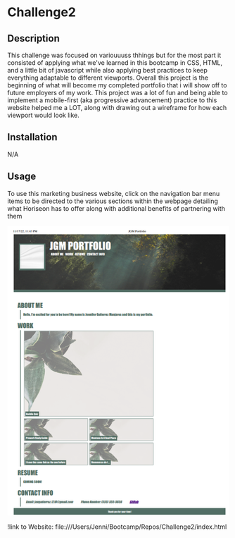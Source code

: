 # Challenge2

## Description

This challenge was focused on variouuuss thhings but for the most part it consisted of applying what we've learned in this bootcamp in CSS, HTML, and a little bit of javascript while also applying best practices to keep everything adaptable to different viewports. Overall this project is the beginning of what will become my completed portfolio that i will show off to future employers of my work. This project was a lot of fun and being able to implement a mobile-first (aka progressive advancement) practice to this website helped me a LOT, along with drawing out a wireframe for how each viewport would look like.


## Installation

N/A

## Usage

To use this marketing business website, click on the navigation bar menu items to be directed to the various sections within the webpage detailing what Horiseon has to offer along with additional benefits of partnering with them 


![Screenshot of Website](assets/images/screenshot.png)

!link to Website: file:///Users/Jenni/Bootcamp/Repos/Challenge2/index.html